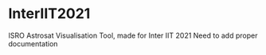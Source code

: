 # InterIIT2021
ISRO Astrosat Visualisation Tool, made for Inter IIT 2021
Need to add proper documentation
